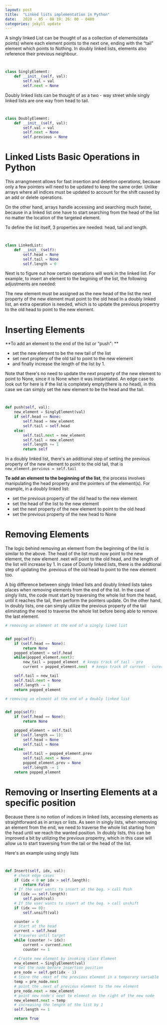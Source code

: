 ```yaml
---
layout: post
title:  "Linked lists implementation in Python"
date:   2020 - 05 - 08 19: 26: 00 - 0400
categories: jekyll update
---
```



A singly linked List can be thought of as a collection of elements(data points) where each element points to the next one, ending with the “tail” element which points to Nothing. In doubly linked lists, elements also reference their previous neighbour.


```python


class SinglyElement:
    def __init__(self, val):
        self.val = val
        self.next = None


```

Doubly linked lists can be thought of as a two - way street while singly linked lists are one way from head to tail.


```python


class DoublyElement:
    def __init__(self, val):
        self.val = val
        self.next = None
        self.previous = None


```
# Linked Lists Basic Operations in Python

This arrangmeent allows for fast insertion and deletion operations, because only a few pointers will need to be updated to keep the same order. Unlike arrays where all indices must be updated to account for the shift caused by an add or delete operations.

On the other hand, arrays handle accessing and searching much faster, because in a linked list one have to start searching from the head of the list no matter the location of the targeted element.

To define the list itself, 3 properties are needed: head, tail and length.


```python


class LinkedList:
    def __init__(self):
        self.head = None
        self.tail = None
        self.length = 0


```

Next is to figure out how certain operations will work in the linked list. For example, to insert an element to the begining of the list, the following adjustments are needed:

The new element must be assigned as the new head of the list
the next property of the new element must point to the old head
In a doubly linked list, an extra operation is needed, which is to update the previous propertry to the old head to point to the new element.

# Inserting Elements

**To add an element to the end of the list or “push": **
- set the new element to be the new tail of the list
- set next proptery of the old tail to point to the new element
- and finally increase the length of the list by 1.

Note that there's no need to update the next property of the new element to point to None, since it is None when it was instantiated. An edge case to look out for here is if the list is completely empty(there is no head), in this case we can simply set the new element to be the head and the tail.


```python


def push(self, val):
    new_element = SinglyElement(val)
    if self.head == None:
        self.head = new_element
        self.tail = self.head
    else:
        self.tail.next = new_element
        self.tail = new_element
        self.length += 1
        return self


```

In a doubly linked list, there's an additional step of setting the previous property of the new element to point to the old tail, that is `new_element.pervious = self.tail`

**To add an element to the beginning of the list**, the process involves manipulating the head property and the pointers of the element(s). For example, in a doubly linked list:
* set the previous property of the old head to the new element
* set the head of the list to the new element
* set the next property of the new element to point to the old head
* set the previous property of the new head to None


# Removing Elements

The logic behind removing an element from the beginning of the list is similar to the above. The head of the list must now point to the new element, the new element .next will point to the old head, and the length of the list will increase by 1. In case of Dounly linked lists, there is the addtional step of updating the .previous of the old head to point to the new element too.

A big difference between singly linked lists and doubly linked lists takes places when removing elements from the end of the list. In the case of singly lists, the code must start by traversing the whole list from the head, until it reaches the tail, then perform the pointers update. On the other hand, In doubly lists, one can simply utilize the previous property of the tail
eliminating the need to traverse the whole list before being able to remove the last element.


```python
# removing an element at the end of a singly lined list


def pop(self):
    if (self.head == None):
        return None
    popped_element = self.head
    while(popped_element.next):
        new_tail = popped_element  # keeps track of tail - pre
        current = popped_element.next  # keeps track of current - curernt - post

    self.tail = new_tail
    self.tail.next = None
    self.length -= 1
    return popped_element


```


```python
# removing an element at the end of a doubly linked list


def pop(self):
    if (self.head == None):
        return None

    popped_element = self.tail
    if (self.length == 1):
        self.head = None
        self.tail = None
    else:
        self.tail = popped_element.prev
        self.tail.next = None
        popped_element.prev = None
        self.length -= 1
    return popped_element


```

# Removing or Inserting Elements at a specific position

Because there is no notion of indices in linked lists, accessing elements as straightforward as in arrays or lists. As seen in singly lists, when removing an element from the end, we need to traverse the whole list starting from the head until we reach the wanted position. In doubly lists, this can be improved a bit by utilizing the previous propertry, which in this case will allow us to start traversing from the tail or the head of the list.

Here's an example using singly lists
```python


def Insert(self, idx, val):
    # check edge cases
    if (idx < 0 or idx > self.length):
        return False
    # If the user wants to insert at the beg. > call Push
    if (idx == self.length):
        self.push(val)
    # If the user wants to insert at the beg. > call unshift
    if (idx == 0):
        self.unsift(val)

    counter = 0
    # Start at the head
    current = self.head
    # traveres until target
    while (counter != idx):
        current = current.next
        counter += 1

    # Create new element by invoking class Element
    new_element = SinglyElement(val)
    # Get the node before insertion position
    pre_node = self.get(idx - 1)
    # Store the .next of the previous element in a temporary variable
    temp = pre_node.next
    # point the .next of previous element to the new element
    pre_node.next = new_element
    # point new node's next to element on the right of the new node
    new_element.next = temp
    # increasing the length of the list by 1
    self.length += 1

    return True


```

```
